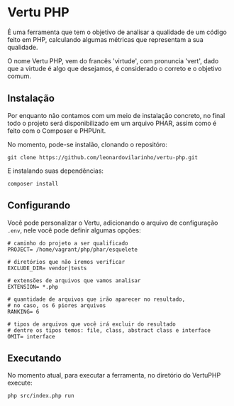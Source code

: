 # Vertu PHP

É uma ferramenta que tem o objetivo de analisar a qualidade de um código feito em PHP, calculando algumas métricas que representam a sua qualidade.

O nome Vertu PHP, vem do francês 'virtude', com pronuncia 'vert', dado que a virtude é algo que desejamos, é considerado o correto e o objetivo comum.

## Instalação

Por enquanto não contamos com um meio de instalação concreto, no final todo o projeto será disponibilizado em um arquivo PHAR, assim como é feito com o Composer e PHPUnit.

No momento, pode-se instalão, clonando o repositóro:
```
git clone https://github.com/leonardovilarinho/vertu-php.git
```

E instalando suas dependências:
```
composer install
```

## Configurando

Você pode personalizar o Vertu, adicionando o arquivo de configuração `.env`, nele você pode definir algumas opções:

```
# caminho do projeto a ser qualificado
PROJECT= /home/vagrant/php/phar/esquelete

# diretórios que não iremos verificar
EXCLUDE_DIR= vendor|tests

# extensões de arquivos que vamos analisar
EXTENSION= *.php

# quantidade de arquivos que irão aparecer no resultado,
# no caso, os 6 piores arquivos
RANKING= 6

# tipos de arquivos que você irá excluir do resultado
# dentre os tipos temos: file, class, abstract class e interface
OMIT= interface
```

## Executando

No momento atual, para executar a ferramenta, no diretório do VertuPHP execute:
```
php src/index.php run
```